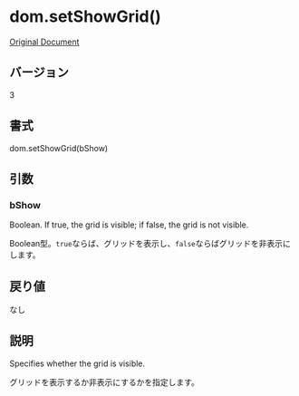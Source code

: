 # dom.setShowGrid()

[Original Document](http://help.adobe.com/en_US/fireworks/cs/extend/WS5b3ccc516d4fbf351e63e3d1183c94856c-7953.html)

## バージョン

3

## 書式

dom.setShowGrid(bShow)

## 引数

### bShow

Boolean. If true, the grid is visible; if false, the grid is not visible.

Boolean型。```true```ならば、グリッドを表示し、```false```ならばグリッドを非表示にします。

## 戻り値

なし

## 説明

Specifies whether the grid is visible.

グリッドを表示するか非表示にするかを指定します。
